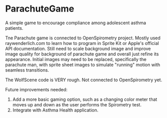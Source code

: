 # ParachuteGame
A simple game to encourage compliance among adolescent asthma patients.  

Tne Parachute game is connected to OpenSpirometry project. Mostly used raywenderlich.com to learn how to program in Sprite Kit 
or Apple's official API documentation. Still need to scale background image and improve image quality for background of parachute game and overall just refine its appearance. Initial images may need to be replaced, specifically the parachute man, with sprite sheet images to simulate "running" motion with seamless transitions. 

The WolfScene code is VERY rough. Not connected to OpenSpirometry yet. 

Future improvements needed:
1. Add a more basic gaming option, such as a changing color meter that moves up and down as the user performs the Spirometry test. 
2. Integrate with Asthma Health application. 
